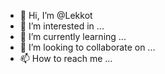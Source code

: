 - 👋 Hi, I’m @Lekkot
- 👀 I’m interested in ...
- 🌱 I’m currently learning ...
- 💞️ I’m looking to collaborate on ...
- 📫 How to reach me ...

<!---
Lekkot/Lekkot is a ✨ special ✨ repository because its `README.md` (this file) appears on your GitHub profile.
You can click the Preview link to take a look at your changes.
--->
